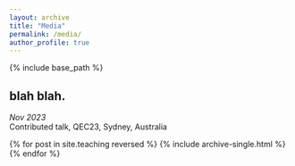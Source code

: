 ```yaml
---
layout: archive
title: "Media"
permalink: /media/
author_profile: true
---
```


{% include base_path %}
## blah blah.
*Nov 2023* \
Contributed talk, QEC23, Sydney, Australia

{% for post in site.teaching reversed %}
  {% include archive-single.html %}
{% endfor %}
